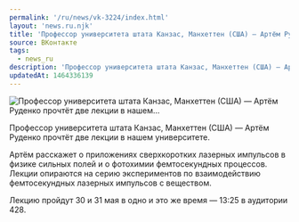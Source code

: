 ```yaml
---
permalink: '/ru/news/vk-3224/index.html'
layout: 'news.ru.njk'
title: 'Профессор университета штата Канзас, Манхеттен (США) — Артём Руденко прочтёт две лекции в нашем…'
source: ВКонтакте
tags:
  - news_ru
description: 'Профессор университета штата Канзас, Манхеттен (США) — Артём Руденко прочтёт две лекции в нашем…'
updatedAt: 1464336139
---
```

![Профессор университета штата Канзас, Манхеттен (США) — Артём Руденко прочтёт две лекции в нашем…](https://sun9-35.userapi.com/impf/c636025/v636025484/ed60/tfntrlLwwNc.jpg?size=1024x768&quality=96&proxy=1&sign=f2603c68bcd4651e16b6fa0d8e09a2ea&c_uniq_tag=I7faySRBNtIABkZXDSUs4DvamEeU0m2H8XO7Y00Ruw0&type=album)

Профессор университета штата Канзас, Манхеттен (США) — Артём Руденко прочтёт две лекции в нашем университете.

Артём расскажет о приложениях сверхкоротких лазерных импульсов в физике сильных полей и о фотохимии фемтосекундных процессов. Лекции опираются на серию экспериментов по взаимодействию фемтосекундных лазерных импульсов с веществом.

Лекцию пройдут 30 и 31 мая в одно и это же время — 13:25 в аудитории 428.
